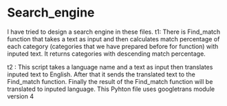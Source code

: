 # Search_engine
I have tried to design a search engine in these files.
t1: There is Find_match function that takes a text as input and then calculates match percentage of each category (categories that we have prepared before for function) with inputed text. It returns categories with descending match percentage.

t2 : This script takes a language name and a text as input then translates inputed text to English. After that it sends the translated text to the Find_match function. Finally the result of the Find_match function will be translated to inputed language. This Pyhton file uses googletrans module version 4
